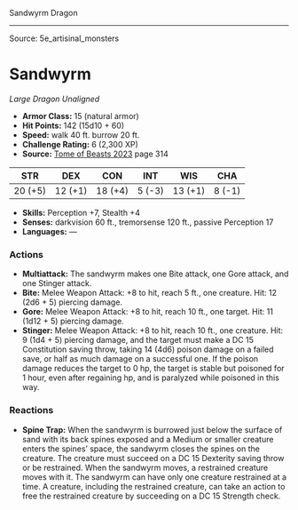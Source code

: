 <MonsterName/>Sandwyrm</MonsterName>
<CreatureType/>Dragon</CreatureType>



---

Source: 5e_artisinal_monsters

# Sandwyrm

*Large* *Dragon* *Unaligned*

- **Armor Class:** 15 (natural armor)
- **Hit Points:** 142 (15d10 + 60)
- **Speed:** walk 40 ft. burrow 20 ft.
- **Challenge Rating:** 6 (2,300 XP)
- **Source:** [Tome of Beasts 2023](https://koboldpress.com/kpstore/product/tome-of-beasts-1-2023-edition/) page 314

| STR | DEX | CON | INT | WIS | CHA |
| --- | --- | --- | --- | --- | --- |
| 20 (+5) | 12 (+1) | 18 (+4) | 5 (-3) | 13 (+1) | 8 (-1) |

- **Skills:** Perception +7, Stealth +4
- **Senses:** darkvision 60 ft., tremorsense 120 ft., passive Perception 17
- **Languages:** —

### Actions

- **Multiattack:** The sandwyrm makes one Bite attack, one Gore attack, and one Stinger attack.
- **Bite:** Melee Weapon Attack: +8 to hit, reach 5 ft., one creature. Hit: 12 (2d6 + 5) piercing damage.
- **Gore:** Melee Weapon Attack: +8 to hit, reach 10 ft., one target. Hit: 11 (1d12 + 5) piercing damage.
- **Stinger:** Melee Weapon Attack: +8 to hit, reach 10 ft., one creature. Hit: 9 (1d4 + 5) piercing damage, and the target must make a DC 15 Constitution saving throw, taking 14 (4d6) poison damage on a failed save, or half as much damage on a successful one. If the poison damage reduces the target to 0 hp, the target is stable but poisoned for 1 hour, even after regaining hp, and is paralyzed while poisoned in this way.

### Reactions

- **Spine Trap:** When the sandwyrm is burrowed just below the surface of sand with its back spines exposed and a Medium or smaller creature enters the spines’ space, the sandwyrm closes the spines on the creature. The creature must succeed on a DC 15 Dexterity saving throw or be restrained. When the sandwyrm moves, a restrained creature moves with it. The sandwyrm can have only one creature restrained at a time. A creature, including the restrained creature, can take an action to free the restrained creature by succeeding on a DC 15 Strength check.


